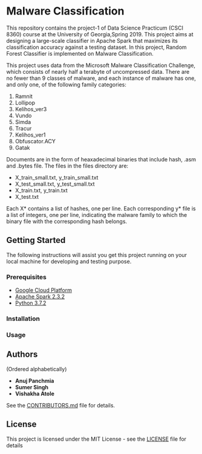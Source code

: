 # Malware Classification

This repository contains the project-1 of Data Science Practicum (CSCI 8360) course at the University of Georgia,Spring 2019. This project aims at designing a large-scale classifier in Apache Spark that maximizes its classification accuracy against a testing dataset. In this project, Random Forest Classifier is implemented on Malware Classification.

This project uses data from the Microsoft Malware Classification Challenge, which consists of nearly half a terabyte of uncompressed data. There are no fewer than 9 classes of malware, and each instance of malware has one, and only one, of the following family categories:
  1. Ramnit
  2. Lollipop
  3. Kelihos_ver3 
  4. Vundo
  5. Simda
  6. Tracur
  7. Kelihos_ver1
  8. Obfuscator.ACY 
  9. Gatak
  
Documents are in the form of heaxadecimal binaries that include hash, .asm and .bytes file. The files in the files directory are: 
- X_train_small.txt, y_train_small.txt
- X_test_small.txt, y_test_small.txt 
- X_train.txt, y_train.txt
- X_test.txt

Each X* contains a list of hashes, one per line. Each corresponding y* file is a list of integers, one per line, indicating the malware family to which the binary file with the corresponding hash belongs. 

## Getting Started 

The following instructions will assist you get this project running on your local machine for developing and testing purpose.

### Prerequisites
- [Google Cloud Platform](https://cloud.google.com/)
- [Apache Spark 2.3.2](https://spark.apache.org/releases/spark-release-2-3-2.html)
- [Python 3.7.2](https://www.python.org/downloads/release/python-372/)

### Installation

### Usage


## Authors
(Ordered alphabetically)

- **Anuj Panchmia** 
- **Sumer Singh** 
- **Vishakha Atole**

See the [CONTRIBUTORS.md](https://github.com/dsp-uga/team-dragora-p1/blob/master/CONTRIBUTORS.md) file for details.

## License

This project is licensed under the MIT License - see the [LICENSE](https://github.com/dsp-uga/team-dragora-p1/blob/master/LICENSE) file for details
